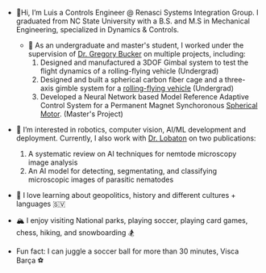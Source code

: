 - 🧉Hi, I’m Luis a Controls Engineer @ Renasci Systems Integration Group.
     I graduated from NC State University with a B.S. and M.S in Mechanical Engineering, specialized in Dynamics &      Controls.

  - 🦾 As an undergraduate and master's student, I worked under the supervision of [Dr. Gregory Bucker](https://mae.ncsu.edu/people/gbuckner/) on multiple projects, including:
     1. Designed and manufactured a 3DOF Gimbal system to test the flight dynamics of a rolling-flying vehicle (Undergrad)
     2. Designed and built a spherical carbon fiber cage and a three-axis gimble system for a [rolling-flying vehicle](https://asmedigitalcollection.asme.org/mechanismsrobotics/article/13/5/050901/1106903/The-Spherical-Rolling-Flying-Vehicle-Dynamic) (Undergrad)
     3. Developed a Neural Network based Model Reference Adaptive Control System for a Permanent Magnet Synchoronous [Spherical Motor](https://www.mdpi.com/2075-1702/10/8/612). (Master's Project)


- 👀 I’m interested in robotics, computer vision, AI/ML development and deployment. Currently, I also work with [Dr. Lobaton](https://ece.ncsu.edu/people/ejlobato/) on two publications:
  1. A systematic review on AI techniques for nemtode microscopy image analysis 
  2. An AI model for detecting, segmentating, and classifying microscopic images of parasitic nematodes

- 🌱 I love learning about geopolitics, history and different cultures + languages 🇸🇻
- 🏔️ I enjoy visiting National parks, playing soccer, playing card games, chess, hiking, and snowboarding 🏂
- Fun fact: I can juggle a soccer ball for more than 30 minutes, Visca Barça ⚽️


<!---
jljimene7/jljimene7 is a ✨ special ✨ repository because its `README.md` (this file) appears on your GitHub profile.
You can click the Preview link to take a look at your changes.
--->
